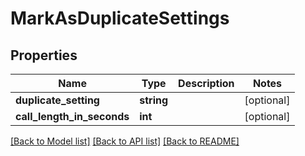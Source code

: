 # MarkAsDuplicateSettings

## Properties
Name | Type | Description | Notes
------------ | ------------- | ------------- | -------------
**duplicate_setting** | **string** |  | [optional] 
**call_length_in_seconds** | **int** |  | [optional] 

[[Back to Model list]](../README.md#documentation-for-models) [[Back to API list]](../README.md#documentation-for-api-endpoints) [[Back to README]](../README.md)


